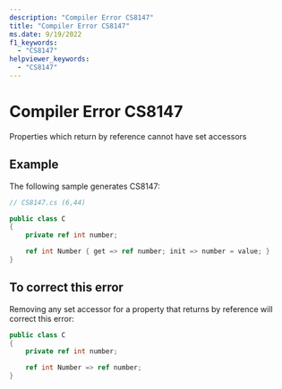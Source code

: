 ```yaml
---
description: "Compiler Error CS8147"
title: "Compiler Error CS8147"
ms.date: 9/19/2022
f1_keywords:
  - "CS8147"
helpviewer_keywords:
  - "CS8147"
---
```

# Compiler Error CS8147

Properties which return by reference cannot have set accessors

## Example

 The following sample generates CS8147:

```csharp
// CS8147.cs (6,44)

public class C
{
    private ref int number;

    ref int Number { get => ref number; init => number = value; }
}
```

## To correct this error

Removing any set accessor for a property that returns by reference will correct this error:

```csharp
public class C
{
    private ref int number;

    ref int Number => ref number;
}
```
